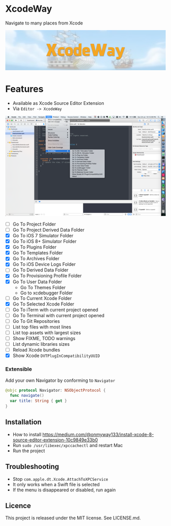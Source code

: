 XcodeWay
==
Navigate to many places from Xcode

![](Screenshots/Banner.png)

Features
==

- Available as Xcode Source Editor Extension
- Via `Editor -> XcodeWay`

![](Screenshots/XcodeWay.png)

- [ ] Go To Project Folder
- [ ] Go To Project Derived Data Folder
- [x] Go To iOS 7 Simulator Folder
- [x] Go To iOS 8+ Simulator Folder
- [x] Go To Plugins Folder
- [x] Go To Templates Folder
- [x] Go To Archives Folder
- [x] Go To iOS Device Logs Folder
- [ ] Go To Derived Data Folder
- [x] Go To Provisioning Profile Folder
- [x] Go To User Data Folder
  - Go To Themes Folder
  - Go to xcdebugger Folder
- [ ] Go To Current Xcode Folder
- [x] Go To Selected Xcode Folder
- [ ] Go To iTerm with current project opened
- [ ] Go To Terminal with current project opened
- [ ] Go To Git Repositories
- [ ] List top files with most lines
- [ ] List top assets with largest sizes
- [ ] Show FIXME, TODO warnings
- [ ] List dynamic libraries sizes
- [ ] Reload Xcode bundles
- [x] Show Xcode `DVTPlugInCompatibilityUUID`

### Extensible

Add your own Navigator by conforming to `Navigator`

```swift
@objc protocol Navigator: NSObjectProtocol {
  func navigate()
  var title: String { get }
}
```

## Installation

- How to install https://medium.com/@onmyway133/install-xcode-8-source-editor-extension-10c9849e33b0
- Run `sudo /usr/libexec/xpccachectl` and restart Mac
- Run the project

## Troubleshooting

- Stop `com.apple.dt.Xcode.AttachToXPCService`
- It only works when a Swift file is selected
- If the menu is disappeared or disabled, run again

Licence
--
This project is released under the MIT license. See LICENSE.md.
